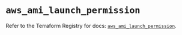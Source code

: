 # `aws_ami_launch_permission`

Refer to the Terraform Registry for docs: [`aws_ami_launch_permission`](https://registry.terraform.io/providers/hashicorp/aws/6.13.0/docs/resources/ami_launch_permission).
